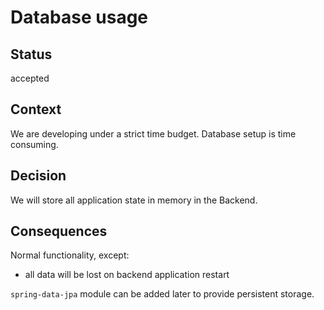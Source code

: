 # Database usage

## Status

accepted

## Context

We are developing under a strict time budget. Database setup is time consuming.

## Decision

We will store all application state in memory in the Backend.

## Consequences

Normal functionality, except:
 - all data will be lost on backend application restart

`spring-data-jpa` module can be added later to provide persistent storage.